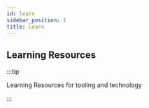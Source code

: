 ```yaml
---
id: learn
sidebar_position: 1
title: Learn
---
```


## Learning Resources

:::tip

Learning Resources for tooling and technology

:::
